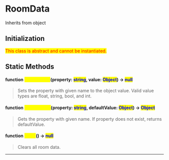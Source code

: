 # RoomData
Inherits from object
## Initialization
<mark style="color:red;">This class is abstract and cannot be instantiated.</mark>
## Static Methods
#### function <mark style="color:yellow;">SetProperty</mark>(property: <mark style="color:blue;">string</mark>, value: <mark style="color:blue;">Object</mark>) → <mark style="color:blue;">null</mark>
> Sets the property with given name to the object value. Valid value types are float, string, bool, and int.

#### function <mark style="color:yellow;">GetProperty</mark>(property: <mark style="color:blue;">string</mark>, defaultValue: <mark style="color:blue;">Object</mark>) → <mark style="color:blue;">Object</mark>
> Gets the property with given name. If property does not exist, returns defaultValue.

#### function <mark style="color:yellow;">Clear</mark>() → <mark style="color:blue;">null</mark>
> Clears all room data.


---

